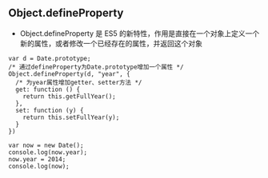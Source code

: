 ## Object.defineProperty

- Object.defineProperty 是 ES5 的新特性，作用是直接在一个对象上定义一个新的属性，或者修改一个已经存在的属性，并返回这个对象

```
var d = Date.prototype;
/* 通过defineProperty为Date.prototype增加一个属性 */
Object.defineProperty(d, "year", {
  /* 为year属性增加getter、setter方法 */
  get: function () {
    return this.getFullYear();
  },
  set: function (y) {
    return this.setFullYear(y);
  }
})

var now = new Date();
console.log(now.year);
now.year = 2014;
console.log(now);
```
